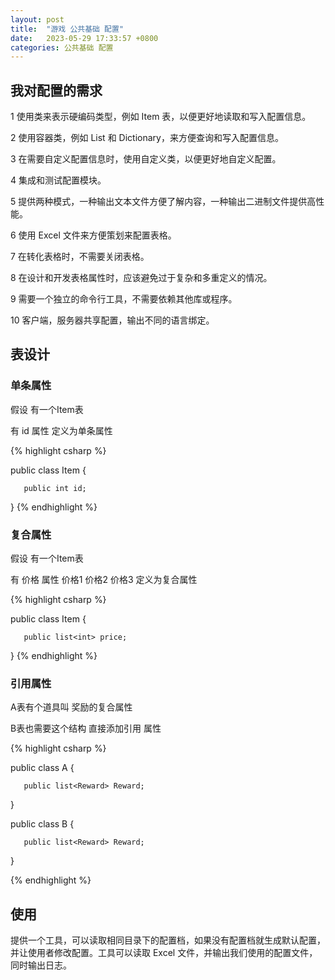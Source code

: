 ```yaml
---
layout: post
title:  "游戏 公共基础 配置"
date:   2023-05-29 17:33:57 +0800
categories: 公共基础 配置
---
```


## 我对配置的需求

  1 使用类来表示硬编码类型，例如 Item 表，以便更好地读取和写入配置信息。

  2 使用容器类，例如 List 和 Dictionary，来方便查询和写入配置信息。

  3 在需要自定义配置信息时，使用自定义类，以便更好地自定义配置。

  4 集成和测试配置模块。

  5 提供两种模式，一种输出文本文件方便了解内容，一种输出二进制文件提供高性能。

  6 使用 Excel 文件来方便策划来配置表格。

  7 在转化表格时，不需要关闭表格。

  8 在设计和开发表格属性时，应该避免过于复杂和多重定义的情况。

  9 需要一个独立的命令行工具，不需要依赖其他库或程序。

  10 客户端，服务器共享配置，输出不同的语言绑定。

## 表设计
 
### 单条属性
   
   假设 有一个Item表

   有 id 属性 定义为单条属性

{% highlight csharp %}

   public class Item
   {

       public int id;
   
   }
{% endhighlight %}

### 复合属性

   假设 有一个Item表

   有 价格 属性  价格1 价格2 价格3  定义为复合属性

{% highlight csharp %}

   public class Item
   {

       public list<int> price;
   
   }
{% endhighlight %}

### 引用属性
 
   A表有个道具叫 奖励的复合属性

   B表也需要这个结构 直接添加引用 属性

  {% highlight csharp %}

   public class A
   {

       public list<Reward> Reward;
   
   }

   public class B
   {

       public list<Reward> Reward;
   
   }

{% endhighlight %}



## 使用

 提供一个工具，可以读取相同目录下的配置档，如果没有配置档就生成默认配置，并让使用者修改配置。工具可以读取 Excel 文件，并输出我们使用的配置文件，同时输出日志。  
